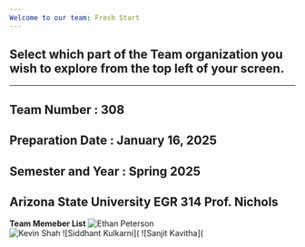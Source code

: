 ```yaml
---
Welcome to our team: Fresh Start
---
```


## Select which part of the Team organization you wish to explore from the top left of your screen.

---
Team Number : 308 
---
Preparation Date : January 16, 2025
---
Semester and Year : Spring 2025
---
Arizona State University EGR 314 Prof. Nichols
---

**Team Memeber List**
![Ethan Peterson](https://ejpete10.github.io/test_Datasheet.github.io/)           
![Kevin Shah](https://kshah79.github.io/kshah79/)
![Siddhant Kulkarni](
![Sanjit Kavitha](




